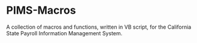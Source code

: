 # PIMS-Macros
A collection of macros and functions, written in VB script, for the California State Payroll Information Management System.
